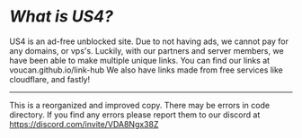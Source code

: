 # *What is US4?*
US4 is an ad-free unblоcked site. Due to not having ads, we cannot pay for any domains, or vps's. Luckily, with our partners and server members, we have been able to make multiple unique links.
You can find our links at voucan.github.io/link-hub
We also have links made from free services like clоudflare, and fаstly!
_____________________________________________________
This is a reorganized and improved copy. There may be errors in code directory. If you find any errors please report them to our discord at https://discord.com/invite/VDA8Ngx38Z
